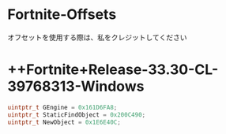 # Fortnite-Offsets
オフセットを使用する際は、私をクレジットしてください

# ++Fortnite+Release-33.30-CL-39768313-Windows
```cpp
uintptr_t GEngine = 0x161D6FA8;
uintptr_t StaticFindObject = 0x200C490;
uintptr_t NewObject = 0x1E6E40C;
```
